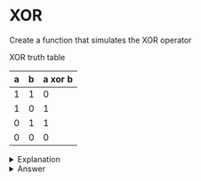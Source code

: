 # XOR
Create a function that simulates the XOR operator

XOR truth table

| a | b | a xor b | 
|---|---|---------|
| 1 | 1 | 0       |
| 1 | 0 | 1       |
| 0 | 1 | 1       |
| 0 | 0 | 0       |

<details>
<summary>Explanation</summary>
<br>
</details>


<details>
<summary>Answer</summary>
<br>

``` c
int 
xorfunction(int a, int b){
	return a != b && (a || b);
}
```
</details>
